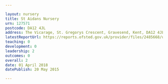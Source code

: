 ```yaml
---

layout: nursery
title: St Aidans Nursery
urn: 127571
postcode: DA12 4JL
address: The Vicarage, St. Gregorys Crescent, Gravesend, Kent, DA12 4JL
latestReportUrl: https://reports.ofsted.gov.uk/provider/files/2485668/urn/127571.pdf
teaching: 0
development: 0
leadership: 2
outcomes: 0
overall: 2
date: 01 April 2018 
datePublish: 20 May 2015

---
```

